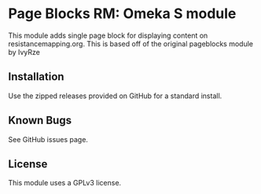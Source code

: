 # Page Blocks RM: Omeka S module

This module adds single page block for displaying content on resistancemapping.org.  This is based off of the original pageblocks module by IvyRze

## Installation

Use the zipped releases provided on GitHub for a standard install.

## Known Bugs

See GitHub issues page.

## License

This module uses a GPLv3 license.
